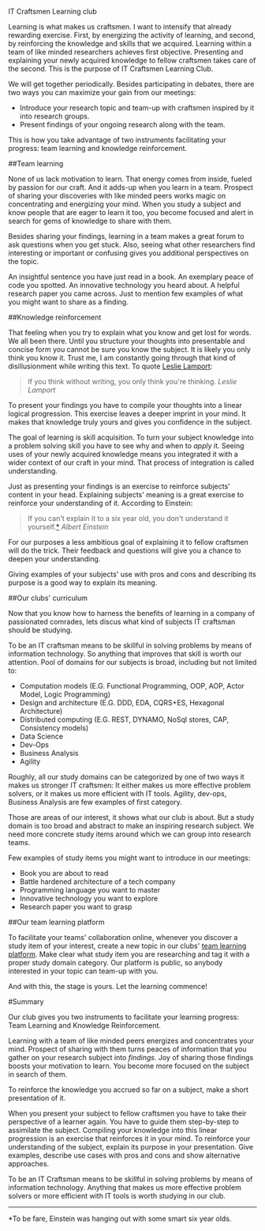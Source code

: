 IT Craftsmen Learning club

Learning is what makes us craftsmen. I want to intensify that already rewarding exercise. First, by energizing the activity of learning, and second, by reinforcing the knowledge and skills that we acquired. Learning within a team of like minded researchers achieves first objective. Presenting and explaining your newly acquired knowledge to fellow craftsmen takes care of the second. This is the purpose of IT Craftsmen Learning Club. 

We will get together periodically. Besides participating in debates, there are two ways you can maximize your gain from our meetings:

- Introduce your research topic and team-up with craftsmen inspired by it into research groups.
- Present findings of your ongoing research along with the team.

This is how you take advantage of two instruments facilitating your progress: team learning and knowledge reinforcement. 

##Team learning

None of us lack motivation to learn. That energy comes from inside, fueled by passion for our craft. And it adds-up when you learn in a team. Prospect of sharing your discoveries with like minded peers works magic on concentrating and energizing your mind. When you study a subject and know people that are eager to learn it too, you become focused and alert in search for gems of knowledge to share with them. 

Besides sharing your findings, learning in a team makes a great forum to ask questions when you get stuck. Also, seeing what other researchers find interesting or important or confusing gives you additional perspectives on the topic. 

An insightful sentence you have just read in a book. An exemplary peace of code you spotted. An innovative technology you heard about. A helpful research paper you came across. Just to mention few examples of what you might want to share as a finding. 

##Knowledge reinforcement

That feeling when you try to explain what you know and get lost for words. We all been there. Until you structure your thoughts into presentable and concise form you cannot be sure you know the subject. It is likely you only think you know it. Trust me, I am constantly going through that kind of disillusionment while writing this text. To quote [Leslie Lamport][lamport]:

> If you think without writing, you only think you're thinking. 
> <cite>Leslie Lamport</cite>

To present your findings you have to compile your thoughts into a linear logical progression. This exercise leaves a deeper imprint in your mind. It makes that knowledge truly yours and gives you confidence in the subject.

The goal of learning is skill acquisition. To turn your subject knowledge into a problem solving skill you have to see why and when to *apply* it. Seeing uses of your newly acquired knowledge means you integrated it with a wider context of our craft in your mind. That process of integration is called understanding.

Just as presenting your findings is an exercise to reinforce subjects' content in your head. Explaining subjects' meaning is a great exercise to reinforce your understanding of it. According to Einstein:
> If you can't explain it to a six year old, you don't understand it yourself.[*](#einsteins_sixyearolds)
> <cite>Albert Einstein</cite>

For our purposes a less ambitious goal of explaining it to fellow craftsmen will do the trick. Their feedback and questions will give you a chance to deepen your understanding.

Giving examples of your subjects' use with pros and cons and describing its purpose is a good way to explain its meaning.

##Our clubs' curriculum 

Now that you know how to harness the benefits of learning in a company of passionated comrades, lets discus what kind of subjects IT craftsman should be studying. 

To be an IT craftsman means to be skillful in solving problems by means of information technology. So anything that improves that skill is worth our attention. Pool of domains for our subjects is broad, including but not limited to: 

- Computation models (E.G. Functional Programming, OOP, AOP, Actor Model, Logic Programming)
- Design and architecture (E.G. DDD, EDA, CQRS+ES, Hexagonal Architecture)
- Distributed computing (E.G. REST, DYNAMO, NoSql stores, CAP, Consistency models)
- Data Science
- Dev-Ops
- Business Analysis
- Agility

Roughly, all our study domains can be categorized by one of two ways it makes us stronger IT craftsmen: It either makes us more effective problem solvers, or it makes us more efficient with IT tools. Agility, dev-ops, Business Analysis are few examples of first category. 

Those are areas of our interest, it shows what our club is about. But a study domain is too broad and abstract to make an inspiring research subject. We need more concrete study items around which we can group into research teams. 

Few examples of study items you might want to introduce in our meetings:

- Book you are about to read
- Battle hardened architecture of a tech company
- Programming language you want to master
- Innovative technology you want to explore
- Research paper you want to grasp

##Our team learning platform

To facilitate your teams' collaboration online, whenever you discover a study item of your interest, create a new topic in our clubs' <a href='http://itcraftsmen.club' target='_blank'>team learning platform</a>. Make clear what study item you are researching and tag it with a proper study domain category. Our platform is public, so anybody interested in your topic can team-up with you. 

And with this, the stage is yours. Let the learning commence!

#Summary

Our club gives you two instruments to facilitate your learning progress: Team Learning and Knowledge Reinforcement.

Learning with a team of like minded peers energizes and concentrates your mind. Prospect of sharing with them turns peaces of information that you gather on your research subject into *findings*. Joy of sharing those findings boosts your motivation to learn. You become more focused on the subject in search of them.

To reinforce the knowledge you accrued so far on a subject, make a short presentation of it. 

When you present your subject to fellow craftsmen you have to take their perspective of a learner again. You have to guide them step-by-step to assimilate the subject. Compiling your knowledge into this linear progression is an exercise that reinforces it in your mind. To reinforce your understanding of the subject, explain its purpose in your presentation. Give examples, describe use cases with pros and cons and show alternative approaches.

To be an IT Craftsman means to be skillful in solving problems by means of information technology. Anything that makes us more effective problem solvers or more efficient with IT tools is worth studying in our club.

[lamport]: https://en.wikipedia.org/wiki/Leslie_Lamport

---
<a name='einsteins_sixyearolds'>*</a>To be fare, Einstein was hanging out with some smart six year olds.
